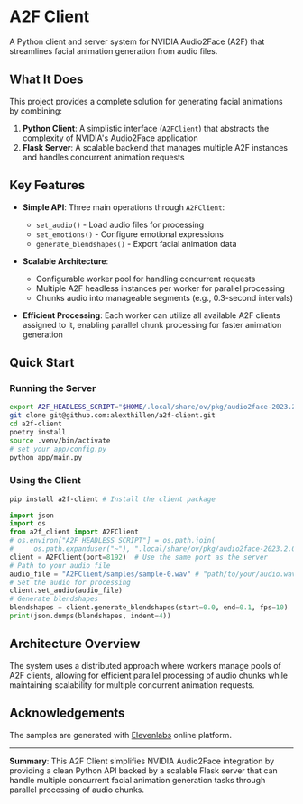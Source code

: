 # A2F Client

A Python client and server system for NVIDIA Audio2Face (A2F) that streamlines facial animation generation from audio files.

## What It Does

This project provides a complete solution for generating facial animations by combining:

1. **Python Client**: A simplistic interface (`A2FClient`) that abstracts the complexity of NVIDIA's Audio2Face application
2. **Flask Server**: A scalable backend that manages multiple A2F instances and handles concurrent animation requests

## Key Features

- **Simple API**: Three main operations through `A2FClient`:
  - `set_audio()` - Load audio files for processing
  - `set_emotions()` - Configure emotional expressions
  - `generate_blendshapes()` - Export facial animation data

- **Scalable Architecture**: 
  - Configurable worker pool for handling concurrent requests
  - Multiple A2F headless instances per worker for parallel processing
  - Chunks audio into manageable segments (e.g., 0.3-second intervals)

- **Efficient Processing**: Each worker can utilize all available A2F clients assigned to it, enabling parallel chunk processing for faster animation generation

## Quick Start

### Running the Server

```bash
export A2F_HEADLESS_SCRIPT="$HOME/.local/share/ov/pkg/audio2face-2023.2.0/audio2face_headless.sh"
git clone git@github.com:alexthillen/a2f-client.git
cd a2f-client
poetry install
source .venv/bin/activate
# set your app/config.py
python app/main.py
```

### Using the Client

```bash
pip install a2f-client # Install the client package
```

```python
import json
import os
from a2f_client import A2FClient
# os.environ["A2F_HEADLESS_SCRIPT"] = os.path.join(
#     os.path.expanduser("~"), ".local/share/ov/pkg/audio2face-2023.2.0/audio2face_headless.sh")
client = A2FClient(port=8192)  # Use the same port as the server
# Path to your audio file
audio_file = "A2FClient/samples/sample-0.wav" # "path/to/your/audio.wav"
# Set the audio for processing
client.set_audio(audio_file)
# Generate blendshapes
blendshapes = client.generate_blendshapes(start=0.0, end=0.1, fps=10)
print(json.dumps(blendshapes, indent=4))
```

## Architecture Overview

The system uses a distributed approach where workers manage pools of A2F clients, allowing for efficient parallel processing of audio chunks while maintaining scalability for multiple concurrent animation requests.


## Acknowledgements

The samples are generated with [Elevenlabs](https://elevenlabs.io/) online platform.

---

**Summary**: This A2F Client simplifies NVIDIA Audio2Face integration by providing a clean Python API backed by a scalable Flask server that can handle multiple concurrent facial animation generation tasks through parallel processing of audio chunks.